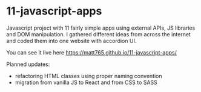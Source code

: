 # 11-javascript-apps

Javascript project with 11 fairly simple apps using external APIs, JS libraries and DOM manipulation. I gathered different ideas from across the internet and coded them into one website with accordion UI. 

You can see it live here https://matt765.github.io/11-javascript-apps/

Planned updates:
- refactoring HTML classes using proper naming convention
- migration from vanilla JS to React and from CSS to SASS
